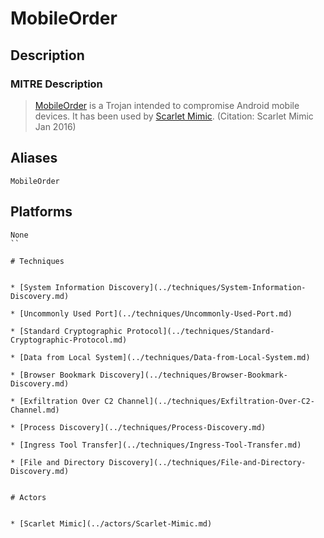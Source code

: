 
# MobileOrder

## Description

### MITRE Description

> [MobileOrder](https://attack.mitre.org/software/S0079) is a Trojan intended to compromise Android mobile devices. It has been used by [Scarlet Mimic](https://attack.mitre.org/groups/G0029). (Citation: Scarlet Mimic Jan 2016)

## Aliases

```
MobileOrder
```

## Platforms

```
None
``

# Techniques


* [System Information Discovery](../techniques/System-Information-Discovery.md)

* [Uncommonly Used Port](../techniques/Uncommonly-Used-Port.md)
    
* [Standard Cryptographic Protocol](../techniques/Standard-Cryptographic-Protocol.md)
    
* [Data from Local System](../techniques/Data-from-Local-System.md)
    
* [Browser Bookmark Discovery](../techniques/Browser-Bookmark-Discovery.md)
    
* [Exfiltration Over C2 Channel](../techniques/Exfiltration-Over-C2-Channel.md)
    
* [Process Discovery](../techniques/Process-Discovery.md)
    
* [Ingress Tool Transfer](../techniques/Ingress-Tool-Transfer.md)
    
* [File and Directory Discovery](../techniques/File-and-Directory-Discovery.md)
    

# Actors


* [Scarlet Mimic](../actors/Scarlet-Mimic.md)

